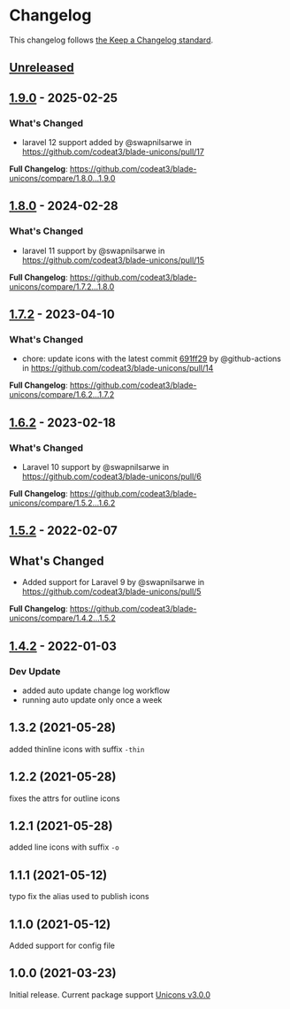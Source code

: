 # Changelog

This changelog follows [the Keep a Changelog standard](https://keepachangelog.com).

## [Unreleased](https://github.com/codeat3/blade-unicons/compare/1.9.0...HEAD)

## [1.9.0](https://github.com/codeat3/blade-unicons/compare/1.8.0...1.9.0) - 2025-02-25

### What's Changed

* laravel 12 support added by @swapnilsarwe in https://github.com/codeat3/blade-unicons/pull/17

**Full Changelog**: https://github.com/codeat3/blade-unicons/compare/1.8.0...1.9.0

## [1.8.0](https://github.com/codeat3/blade-unicons/compare/1.7.2...1.8.0) - 2024-02-28

### What's Changed

* laravel 11 support by @swapnilsarwe in https://github.com/codeat3/blade-unicons/pull/15

**Full Changelog**: https://github.com/codeat3/blade-unicons/compare/1.7.2...1.8.0

## [1.7.2](https://github.com/codeat3/blade-unicons/compare/1.6.2...1.7.2) - 2023-04-10

### What's Changed

- chore: update icons with the latest commit [691ff29](https://github.com/Iconscout/unicons/commit/691ff29fd130557a2ce7d991cef24bcd6644ad44) by @github-actions in https://github.com/codeat3/blade-unicons/pull/14

**Full Changelog**: https://github.com/codeat3/blade-unicons/compare/1.6.2...1.7.2

## [1.6.2](https://github.com/codeat3/blade-unicons/compare/1.5.2...1.6.2) - 2023-02-18

### What's Changed

- Laravel 10 support by @swapnilsarwe in https://github.com/codeat3/blade-unicons/pull/6

**Full Changelog**: https://github.com/codeat3/blade-unicons/compare/1.5.2...1.6.2

## [1.5.2](https://github.com/codeat3/blade-unicons/compare/1.4.2...1.5.2) - 2022-02-07

## What's Changed

- Added support for Laravel 9 by @swapnilsarwe in https://github.com/codeat3/blade-unicons/pull/5

**Full Changelog**: https://github.com/codeat3/blade-unicons/compare/1.4.2...1.5.2

## [1.4.2](https://github.com/codeat3/blade-unicons/compare/1.3.2...1.4.2) - 2022-01-03

### Dev Update

- added auto update change log workflow
- running auto update only once a week

## 1.3.2 (2021-05-28)

added thinline icons with suffix `-thin`

## 1.2.2 (2021-05-28)

fixes the attrs for outline icons

## 1.2.1 (2021-05-28)

added line icons with suffix `-o`

## 1.1.1 (2021-05-12)

typo fix the alias used to publish icons

## 1.1.0 (2021-05-12)

Added support for config file

## 1.0.0 (2021-03-23)

Initial release.
Current package support [Unicons v3.0.0](https://github.com/Iconscout/unicons/releases/tag/v3.0.0)
